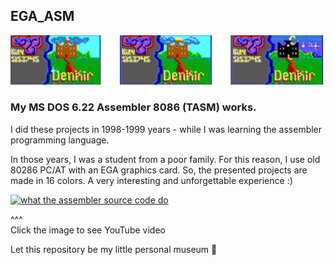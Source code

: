 ## EGA_ASM

![EGA ASM LOGO](https://github.com/KirinDenis/EGA_ASM/raw/main/ASM_EGA_LOGO.png)

### My MS DOS 6.22 Assembler 8086 (TASM) works.

I did these projects in 1998-1999 years - while I was learning the assembler programming language. 

In those years, I was a student from a poor family. For this reason, I use old 80286 PC/AT with an EGA graphics card. 
So, the presented projects are made in 16 colors. A very interesting and unforgettable experience :)

[![what the assembler source code do](https://i9.ytimg.com/vi/DO3hbYn2NE0/mq2.jpg?sqp=CMjwt5IG&rs=AOn4CLDB3fjrIbZnKqkEOM3FY9NvvXtNJg)](https://youtu.be/DO3hbYn2NE0)

^^^                              
Click the image to see YouTube video

Let this repository be my little personal museum 🐲
